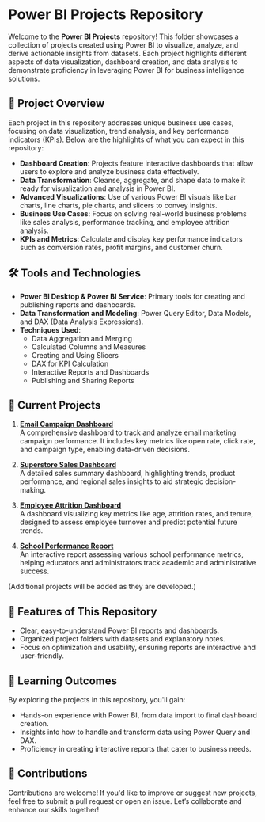# Power BI Projects Repository

Welcome to the **Power BI Projects** repository! This folder showcases a collection of projects created using Power BI to visualize, analyze, and derive actionable insights from datasets. Each project highlights different aspects of data visualization, dashboard creation, and data analysis to demonstrate proficiency in leveraging Power BI for business intelligence solutions.

## 📁 Project Overview

Each project in this repository addresses unique business use cases, focusing on data visualization, trend analysis, and key performance indicators (KPIs). Below are the highlights of what you can expect in this repository:

- **Dashboard Creation**: Projects feature interactive dashboards that allow users to explore and analyze business data effectively.
- **Data Transformation**: Cleanse, aggregate, and shape data to make it ready for visualization and analysis in Power BI.
- **Advanced Visualizations**: Use of various Power BI visuals like bar charts, line charts, pie charts, and slicers to convey insights.
- **Business Use Cases**: Focus on solving real-world business problems like sales analysis, performance tracking, and employee attrition analysis.
- **KPIs and Metrics**: Calculate and display key performance indicators such as conversion rates, profit margins, and customer churn.

## 🛠️ Tools and Technologies

- **Power BI Desktop & Power BI Service**: Primary tools for creating and publishing reports and dashboards.
- **Data Transformation and Modeling**: Power Query Editor, Data Models, and DAX (Data Analysis Expressions).
- **Techniques Used**:
  - Data Aggregation and Merging
  - Calculated Columns and Measures
  - Creating and Using Slicers
  - DAX for KPI Calculation
  - Interactive Reports and Dashboards
  - Publishing and Sharing Reports

## 📑 Current Projects

1. **[Email Campaign Dashboard](./Email-Campaign-Dashboard)**  
   A comprehensive dashboard to track and analyze email marketing campaign performance. It includes key metrics like open rate, click rate, and campaign type, enabling data-driven decisions.

2. **[Superstore Sales Dashboard](./Superstore-Sales-Dashboard)**  
   A detailed sales summary dashboard, highlighting trends, product performance, and regional sales insights to aid strategic decision-making.

3. **[Employee Attrition Dashboard](./Employee-Attrition-Dashboard)**  
   A dashboard visualizing key metrics like age, attrition rates, and tenure, designed to assess employee turnover and predict potential future trends.

4. **[School Performance Report](./School-Performance-Report)**  
   An interactive report assessing various school performance metrics, helping educators and administrators track academic and administrative success.

(Additional projects will be added as they are developed.)

## 🌟 Features of This Repository

- Clear, easy-to-understand Power BI reports and dashboards.
- Organized project folders with datasets and explanatory notes.
- Focus on optimization and usability, ensuring reports are interactive and user-friendly.

## 🧠 Learning Outcomes

By exploring the projects in this repository, you'll gain:

- Hands-on experience with Power BI, from data import to final dashboard creation.
- Insights into how to handle and transform data using Power Query and DAX.
- Proficiency in creating interactive reports that cater to business needs.

## 🤝 Contributions

Contributions are welcome! If you'd like to improve or suggest new projects, feel free to submit a pull request or open an issue. Let’s collaborate and enhance our skills together!
